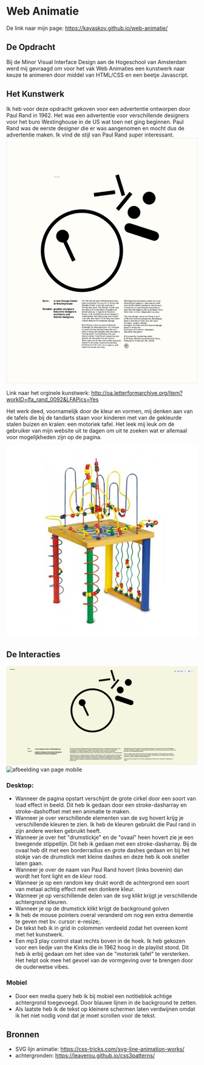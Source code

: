 # Web Animatie

De link naar mijn page: https://kayaskov.github.io/web-animatie/

## De Opdracht
Bij de Minor Visual Interface Design aan de Hogeschool van Amsterdam werd mij gevraagd om voor het vak Web Animaties een kunstwerk naar keuze te animeren door middel van HTML/CSS en een beetje Javascript.

## Het Kunstwerk
Ik heb voor deze opdracht gekoven voor een advertentie ontworpen door Paul Rand in 1962. Het was een advertentie voor verschillende designers voor het buro Westinghouse in de US wat toen net ging beginnen. Paul Rand was de eerste designer die er was aangenomen en mocht dus de advertentie maken. Ik vind de stijl van Paul Rand super interessant.
![afbeelding van paul rand](LfA_Rand_0092_001.jpg)

Link naar het orginele kunstwerk: http://oa.letterformarchive.org/item?workID=lfa_rand_0092&LFAPics=Yes

Het werk deed, voornamelijk door de kleur en vormen, mij denken aan van de tafels die bij de tandarts staan voor kinderen met van de gekleurde stalen buizen en kralen: een motoriek tafel. Het leek mij leuk om de gebruiker van mijn website uit te dagen om uit te zoeken wat er allemaal voor mogelijkheden zijn op de pagina.

![afbeelding van motoriek tafel](motoriek.jpg)

## De Interacties
![afbeelding van page](scherm.png)
![afbeelding van page mobile](screen.png)

### Desktop:
* Wanneer de pagina opstart verschijnt de grote cirkel door een soort van load effect in beeld. Dit heb ik gedaan door een stroke-dasharray en stroke-dashoffset met een animatie te maken.
* Wanneer je over verschillende elementen van de svg hovert krijg je verschillende kleuren te zien. Ik heb de kleuren gebruikt die Paul rand in zijn andere werken gebruikt heeft.
* Wanneer je over het "drumstickje" en de "ovaal" heen hovert zie je een bwegende stippellijn. Dit heb ik gedaan met een stroke-dasharray. Bij de ovaal heb dit met een borderradius en grote dashes gedaan en bij het stokje van de drumstick met kleine dashes en deze heb ik ook sneller laten gaan.
* Wanneer je over de naam van Paul Rand hovert (links bovenin) dan wordt het font light en de kleur rood.
* Wanneer je op een random key drukt wordt de achtergrond een soort van metaal achtig effect met een donkere kleur. 
* Wanneer je op verschillende delen van de svg klikt krijgt je verschillende achtergrond kleuren.
* Wanneer je op de drumstick klikt krijgt de background golven
* Ik heb de mouse pointers overal veranderd om nog een extra dementie te geven met bv. cursor: e-resize;.
* De tekst heb ik in grid in colommen verdeeld zodat het overeen komt met het kunstwerk.
* Een mp3 play control staat rechts boven in de hoek. Ik heb gekozen voor een liedje van the Kinks die in 1962 hoog in de playlist stond. Dit heb ik erbij gedaan om het idee van de "motoriek tafel" te versterken. Het helpt ook mee het gevoel van de vormgeving over te brengen door de ouderwetse vibes.

### Mobiel
* Door een media query heb ik bij mobiel een notitieblok achtige achtergrond toegevoegd. Door blauwe lijnen in de background te zetten.
* Als laatste heb ik de tekst op kleinere schermen laten verdwijnen omdat ik het niet nodig vond dat je moet scrollen voor de tekst. 

## Bronnen

* SVG lijn animatie: https://css-tricks.com/svg-line-animation-works/
* achtergronden: https://leaverou.github.io/css3patterns/
